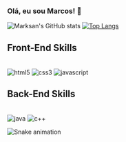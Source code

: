 ### Olá, eu sou Marcos! 👋

![Marksan's GitHub stats](https://github-readme-stats.vercel.app/api?username=TheMarksan&show_icons=true&theme=dracula) [![Top Langs](https://github-readme-stats.vercel.app/api/top-langs/?username=TheMarksan)](https://github.com/anuraghazra/github-readme-stats)

## Front-End Skills
<div style="display: inline-block;"><br>
    <img align="center" src="https://img.shields.io/badge/HTML5-E34F26?style=for-the-badge&logo=html5&logoColor=white" alt="html5">
    <img align="center" src="https://img.shields.io/badge/CSS3-1572B6?style=for-the-badge&logo=css3&logoColor=white" alt="css3">
    <img align="center" src="https://img.shields.io/badge/JavaScript-323330?style=for-the-badge&logo=javascript&logoColor=F7DF1E" alt="javascript">
</div>

## Back-End Skills
<div style="display: inline-block;"><br>
    <img align="center" src="https://img.shields.io/badge/Java-ED8B00?style=for-the-badge&logo=openjdk&logoColor=white" alt="java">
    <img align="center" src="https://img.shields.io/badge/C%2B%2B-00599C?style=for-the-badge&logo=c%2B%2B&logoColor=white" alt="c++">
</div>

![Snake animation](https://github.com/TheMarksan/TheMarksan/blob/output/github-contribution-grid-snake.svg)
